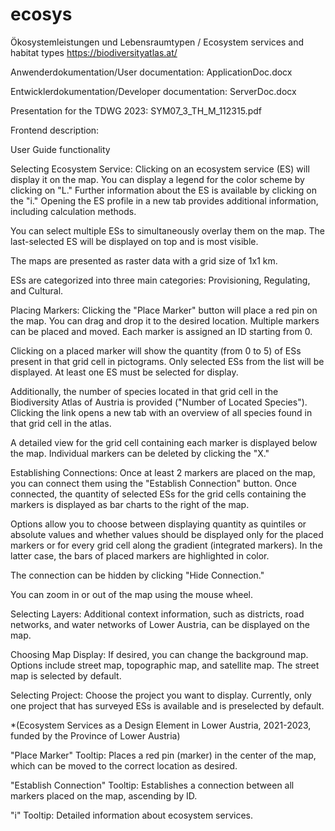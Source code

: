 # ecosys
Ökosystemleistungen und Lebensraumtypen / Ecosystem services and habitat types
https://biodiversityatlas.at/

Anwenderdokumentation/User documentation: ApplicationDoc.docx

Entwicklerdokumentation/Developer documentation: ServerDoc.docx

Presentation for the TDWG 2023: SYM07_3_TH_M_112315.pdf

Frontend description: 

User Guide functionality

Selecting Ecosystem Service:
Clicking on an ecosystem service (ES) will display it on the map. You can display a legend for the color scheme by clicking on "L." Further information about the ES is available by clicking on the "i." Opening the ES profile in a new tab provides additional information, including calculation methods.

You can select multiple ESs to simultaneously overlay them on the map. The last-selected ES will be displayed on top and is most visible.

The maps are presented as raster data with a grid size of 1x1 km.

ESs are categorized into three main categories: Provisioning, Regulating, and Cultural.

Placing Markers:
Clicking the "Place Marker" button will place a red pin on the map. You can drag and drop it to the desired location. Multiple markers can be placed and moved. Each marker is assigned an ID starting from 0.

Clicking on a placed marker will show the quantity (from 0 to 5) of ESs present in that grid cell in pictograms. Only selected ESs from the list will be displayed. At least one ES must be selected for display.

Additionally, the number of species located in that grid cell in the Biodiversity Atlas of Austria is provided ("Number of Located Species"). Clicking the link opens a new tab with an overview of all species found in that grid cell in the atlas.

A detailed view for the grid cell containing each marker is displayed below the map. Individual markers can be deleted by clicking the "X."

Establishing Connections:
Once at least 2 markers are placed on the map, you can connect them using the "Establish Connection" button. Once connected, the quantity of selected ESs for the grid cells containing the markers is displayed as bar charts to the right of the map.

Options allow you to choose between displaying quantity as quintiles or absolute values and whether values should be displayed only for the placed markers or for every grid cell along the gradient (integrated markers). In the latter case, the bars of placed markers are highlighted in color.

The connection can be hidden by clicking "Hide Connection."

You can zoom in or out of the map using the mouse wheel.

Selecting Layers:
Additional context information, such as districts, road networks, and water networks of Lower Austria, can be displayed on the map.

Choosing Map Display:
If desired, you can change the background map. Options include street map, topographic map, and satellite map. The street map is selected by default.

Selecting Project:
Choose the project you want to display. Currently, only one project that has surveyed ESs is available and is preselected by default.

*(Ecosystem Services as a Design Element in Lower Austria, 2021-2023, funded by the Province of Lower Austria)

"Place Marker" Tooltip:
Places a red pin (marker) in the center of the map, which can be moved to the correct location as desired.

"Establish Connection" Tooltip:
Establishes a connection between all markers placed on the map, ascending by ID.

"i" Tooltip:
Detailed information about ecosystem services.
